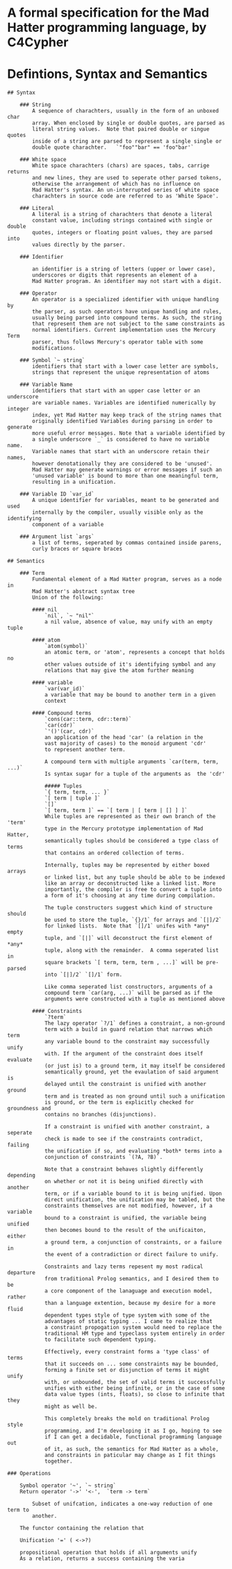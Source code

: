 # A formal specification for the Mad Hatter programming language, by C4Cypher

# Defintions, Syntax and Semantics
	## Syntax
	
		### String
			A sequence of charachters, usually in the form of an unboxed char 
			array. When enclosed by single or double quotes, are parsed as
			literal string values.  Note that paired double or singue quotes
			inside of a string are parsed to represent a single single or 
			double quote charachter.   `"foo""bar" == 'foo"bar'`
			
		### White space
			White space charachters (chars) are spaces, tabs, carrige returns 
			and new lines, they are used to seperate other parsed tokens,
			otherwise the arrangement of which has no influence on 
			Mad Hatter's syntax. An un-interrupted series of white space
			charachters in source code are referred to as 'White Space'.
			
		### Literal
			A literal is a string of charachters that denote a literal 
			constant value, including strings contained with single or double
			quotes, integers or floating point values, they are parsed into
			values directly by the parser.
			
		### Identifier
		
			an identifier is a string of letters (upper or lower case), 
			underscores or digits that represents an element of a
			Mad Hatter program. An identifier may not start with a digit.
			
		### Operator
			An operator is a specialized identifier with unique handling by
			the parser, as such operators have unique handling and rules, 
			usually being parsed into compound terms. As such, the string
			that represent them are not subject to the same constraints as
			normal identifiers. Current implementation uses the Mercury Term 
			parser, thus follows Mercury's operator table with some 
			modifications.
			
		### Symbol `~ string`
			identifiers that start with a lower case letter are symbols, 
			strings	that represent the unique representation of atoms
			
		### Variable Name
			identifiers that start with an upper case letter or an underscore 
			are variable names. Variables are identified numerically by integer
			index, yet Mad Hatter may keep track of the string names that
			originally identified Variables during parsing in order to generate
			more useful error messages. Note that a variable identified by
			a single underscore `_` is considered to have no variable name.
			Variable names that start with an underscore retain their names,
			however denotationally they are considered to be 'unused'.
			Mad Hatter may generate warnings or error messages if such an
			'unused variable' is bound to more than one meaningful term,
			resulting in a unification.
			
		### Variable ID `var_id`
			A unique identifier for variables, meant to be generated and used
			internally by the compiler, usually visible only as the identifying
			component of a variable
			
		### Argument list `args`
			a list of terms, seperated by commas contained inside parens,
			curly braces or square braces
			
	## Semantics
	
		### Term
			Fundamental element of a Mad Hatter program, serves as a node in 
			Mad Hatter's abstract syntax tree
			Union of the following:
			
			#### nil
				`nil`, `~ "nil"`	
				a nil value, absence of value, may unify with an empty tuple
				
			#### atom
				`atom(symbol)`
				an atomic term, or 'atom', represents a concept that holds no 
				other values outside of it's identifying symbol and any 
				relations that may give the atom further meaning
				
			#### variable
				`var(var_id)`
				a variable that may be bound to another term in a given
				context
				
			#### Compound terms
				`cons(car::term, cdr::term)`
				`car(cdr)`
				`'()'(car, cdr)`
				an application of the head 'car' (a relation in the
				vast majority of cases) to the monoid argument 'cdr'
				to represent another term.
				
				A compound term with multiple arguments `car(term, term, ...)`
				Is syntax sugar for a tuple of the arguments as  the 'cdr'
				
				##### Tuples
				`{ term, term, ... }` 
				`[ term | tuple ]`
				`[]`
				`[ term, term ]` == `[ term | [ term | [] ] ]`
				While tuples are represented as their own branch of the 'term'
				type in the Mercury prototype implementation of Mad Hatter,
				semantically tuples should be considered a type class of terms 
				that contains an ordered collection of terms.  
				
				Internally, tuples may be represented by either boxed arrays
				or linked list, but any tuple should be able to be indexed 
				like an array or deconstructed like a linked list. More
				importantly, the compiler is free to convert a tuple into
				a form of it's choosing at any time during compilation.
				
				The tuple constructors suggest which kind of structure should
				be used to store the tuple, `{}/1` for arrays and `[|]/2`  
				for linked lists.  Note that `[]/1` unifes with *any* empty
				tuple, and `[|]` will deconstruct the first element of *any*
				tuple, along with the remainder.  A comma seperated list in
				square brackets `[ term, term, term , ...]` will be pre-parsed
				into `[|]/2` `[]/1` form.
				
				Like comma seperated list constructors, arguments of a 
				compound term `car(arg, ...)` will be parsed as if the
				arguments were constructed with a tuple as mentioned above
				
			#### Constraints
				`?term`
				The lazy operator `?/1` defines a constraint, a non-ground
				term with a build in guard relation that narrows which term
				any variable bound to the constraint may successfully unify 
				with. If the argument of the constraint does itself evaluate
				(or just is) to a ground term, it may itself be considered 
				semantically ground, yet the evaulation of said argument is
				delayed until the constraint is unified with another ground
				term and is treated as non ground until such a unification
				is ground, or the term is explicitly checked for groundness and
				contains no branches (disjunctions).
				
				If a constraint is unified with another constraint, a seperate
				check is made to see if the constraints contradict, failing
				the unification if so, and evaluating *both* terms into a
				conjunction of constraints `(?A, ?B)`.
				
				Note that a constraint behaves slightly differently depending
				on whether or not it is being unified directly with another
				term, or if a variable bound to it is being unified. Upon
				direct unification, the unification may be tabled, but the
				constraints themselves are not modified, however, if a variable
				bound to a constraint is unified, the variable being unified
				then becomes bound to the result of the unificaiton, either
				a ground term, a conjunction of constraints, or a failure in
				the event of a contradiction or direct failure to unify.
				
				Constraints and lazy terms repesent my most radical departure
				from traditional Prolog semantics, and I desired them to be
				a core component of the lanaguage and execution model, rather
				than a language extention, because my desire for a more fluid
				dependent types style of type system with some of the
				advantages of static typing ... I came to realize that
				a constraint propogation system would need to replace the
				traditional HM type and typeclass system entirely in order
				to facilitate such dependent typing.
				
				Effectively, every constraint forms a 'type class' of terms
				that it succeeds on ... some constraints may be bounded,
				forming a finite set or disjunction of terms it might unify
				with, or unbounded, the set of valid terms it successfully
				unifies with either being infinite, or in the case of some
				data value types (ints, floats), so close to infinite that they
				might as well be.
				
				This completely breaks the mold on traditional Prolog style
				programming, and I'm developing it as I go, hoping to see
				if I can get a decidable, functional programming language out
				of it, as such, the semantics for Mad Hatter as a whole, 
				and constraints in paticular may change as I fit things
				together.
				
	### Operations
	
		Symbol operator '~', `~ string`
		Return operator '->' '<-',  `term -> term`
		
			Subset of unifcation, indicates a one-way reduction of one term to
			another.
		
		The functor containing the relation that 
		
		Unification '=' ( <->?)
		
		propositional operation that holds if all arguments unify
		As a relation, returns a success containing the varia
